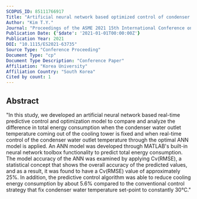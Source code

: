 ```yaml
---
SCOPUS_ID: 85111766917
Title: "Artificial neural network based optimized control of condenser water temperature set-point"
Author: "Kim T.Y."
Journal: "Proceedings of the ASME 2021 15th International Conference on Energy Sustainability, ES 2021"
Publication Date: {'$date': '2021-01-01T00:00:00Z'}
Publication Year: 2021
DOI: "10.1115/ES2021-63735"
Source Type: "Conference Proceeding"
Document Type: "cp"
Document Type Description: "Conference Paper"
Affiliation: "Korea University"
Affiliation Country: "South Korea"
Cited by count: 1
---
```


## Abstract
"In this study, we developed an artificial neural network based real-time predictive control and optimization model to compare and analyze the difference in total energy consumption when the condenser water outlet temperature coming out of the cooling tower is fixed and when real-time control of the condenser water outlet temperature through the optimal ANN model is applied. An ANN model was developed through MATLAB's built-in neural network toolbox functionality to predict total energy consumption. The model accuracy of the ANN was examined by applying Cv(RMSE), a statistical concept that shows the overall accuracy of the predicted values, and as a result, it was found to have a Cv(RMSE) value of approximately 25%. In addition, the predictive control algorithm was able to reduce cooling energy consumption by about 5.6% compared to the conventional control strategy that fix condenser water temperature set-point to constantly 30°C."
